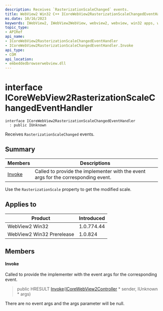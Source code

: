 ```yaml
---
description: Receives `RasterizationScaleChanged` events.
title: WebView2 Win32 C++ ICoreWebView2RasterizationScaleChangedEventHandler
ms.date: 10/16/2023
keywords: IWebView2, IWebView2WebView, webview2, webview, win32 apps, win32, edge, ICoreWebView2, ICoreWebView2Controller, browser control, edge html, ICoreWebView2RasterizationScaleChangedEventHandler
topic_type: 
- APIRef
api_name:
- ICoreWebView2RasterizationScaleChangedEventHandler
- ICoreWebView2RasterizationScaleChangedEventHandler.Invoke
api_type:
- COM
api_location:
- embeddedbrowserwebview.dll
---
```


# interface ICoreWebView2RasterizationScaleChangedEventHandler

```
interface ICoreWebView2RasterizationScaleChangedEventHandler
  : public IUnknown
```

Receives `RasterizationScaleChanged` events.

## Summary

 Members                        | Descriptions
--------------------------------|---------------------------------------------
[Invoke](#invoke) | Called to provide the implementer with the event args for the corresponding event.

Use the `RasterizationScale` property to get the modified scale.

## Applies to

Product                         | Introduced
--------------------------------|---------------------------------------------
WebView2 Win32            |    1.0.774.44
WebView2 Win32 Prerelease |    1.0.824

## Members

#### Invoke

Called to provide the implementer with the event args for the corresponding event.

> public HRESULT [Invoke](#invoke)([ICoreWebView2Controller](icorewebview2controller.md) * sender, IUnknown * args)

There are no event args and the args parameter will be null.


